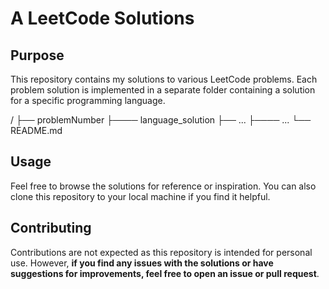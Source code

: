 # A LeetCode Solutions

## Purpose
This repository contains my solutions to various LeetCode problems. Each problem solution is implemented in a separate folder containing a solution for a specific programming language.

/
├── problemNumber
├──── language_solution
├── ...
├──── ...
└── README.md

## Usage

Feel free to browse the solutions for reference or inspiration. You can also clone this repository to your local machine if you find it helpful.

## Contributing

Contributions are not expected as this repository is intended for personal use. However, **if you find any issues with the solutions or have suggestions for improvements, feel free to open an issue or pull request**.

